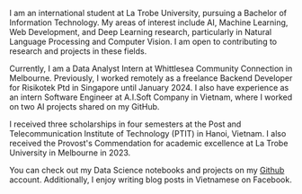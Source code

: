 I am an international student at La Trobe University, pursuing a Bachelor of Information Technology. My areas of interest include AI, Machine Learning, Web Development, and Deep Learning research, particularly in Natural Language Processing and Computer Vision. I am open to contributing to research and projects in these fields.

Currently, I am a Data Analyst Intern at Whittlesea Community Connection in Melbourne. Previously, I worked remotely as a freelance Backend Developer for Risikotek Ptd in Singapore until January 2024. I also have experience as an intern Software Engineer at A.I.Soft Company in Vietnam, where I worked on two AI projects shared on my GitHub.

I received three scholarships in four semesters at the Post and Telecommunication Institute of Technology (PTIT) in Hanoi, Vietnam. I also received the Provost's Commendation for academic excellence at La Trobe University in Melbourne in 2023.

You can check out my Data Science notebooks and projects on my [Github](github.com/nminhquang380) account. Additionally, I enjoy writing blog posts in Vietnamese on Facebook.